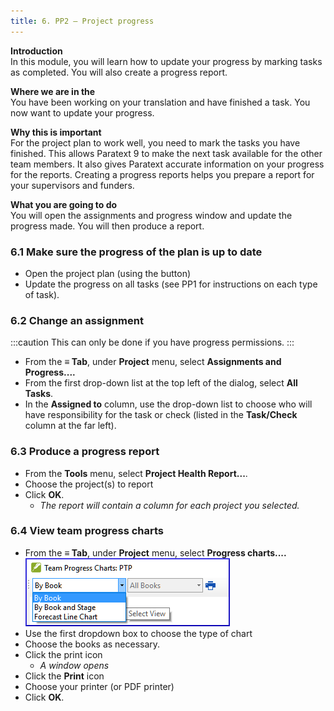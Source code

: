 ```yaml
---
title: 6. PP2 – Project progress
---
```

**Introduction**  
In this module, you will learn how to update your progress by marking tasks as completed. You will also create a progress report.

**Where we are in the**  
You have been working on your translation and have finished a task. You now want to update your progress.

**Why this is important**   
For the project plan to work well, you need to mark the tasks you have finished. This allows Paratext 9 to make the next task available for the other team members. It also gives Paratext accurate information on your progress for the reports. Creating a progress reports helps you prepare a report for your supervisors and funders.

**What you are going to do**  
You will open the assignments and progress window and update the progress made. You will then produce a report.

### 6.1 Make sure the progress of the plan is up to date
-   Open the project plan (using the button)
-   Update the progress on all tasks (see PP1 for instructions on each type of task).

### 6.2 Change an assignment
:::caution
This can only be done if you have progress permissions.
:::

-   From the **≡ Tab**, under **Project** menu, select **Assignments and Progress....**
-   From the first drop-down list at the top left of the dialog, select **All Tasks**.
-   In the **Assigned to** column, use the drop-down list to choose who will have responsibility for the task or check (listed in the **Task/Check** column at the far left).

### 6.3 Produce a progress report
-   From the **Tools** menu, select **Project Health Report...**.
-   Choose the project(s) to report
-   Click **OK**.  
    -  *The report will contain a column for each project you selected.*

### 6.4 View team progress charts
-   From the **≡ Tab**, under **Project** menu, select **Progress charts....**
    ![](../media/c39b0bb812f828a6a704052c6f10ebf4.png)
-   Use the first dropdown box to choose the type of chart
-   Choose the books as necessary.
-   Click the print icon  
    -  *A window opens*
-   Click the **Print** icon
-   Choose your printer (or PDF printer)
-   Click **OK**.
